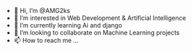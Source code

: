 - 👋 Hi, I’m @AMG2ks
- 👀 I’m interested in Web Development & Artificial Intelligence
- 🌱 I’m currently learning Ai and django
- 💞️ I’m looking to collaborate on Machine Learning projects
- 📫 How to reach me ...

<!---
AMG2ks/AMG2ks is a ✨ special ✨ repository because its `README.md` (this file) appears on your GitHub profile.
You can click the Preview link to take a look at your changes.
--->

